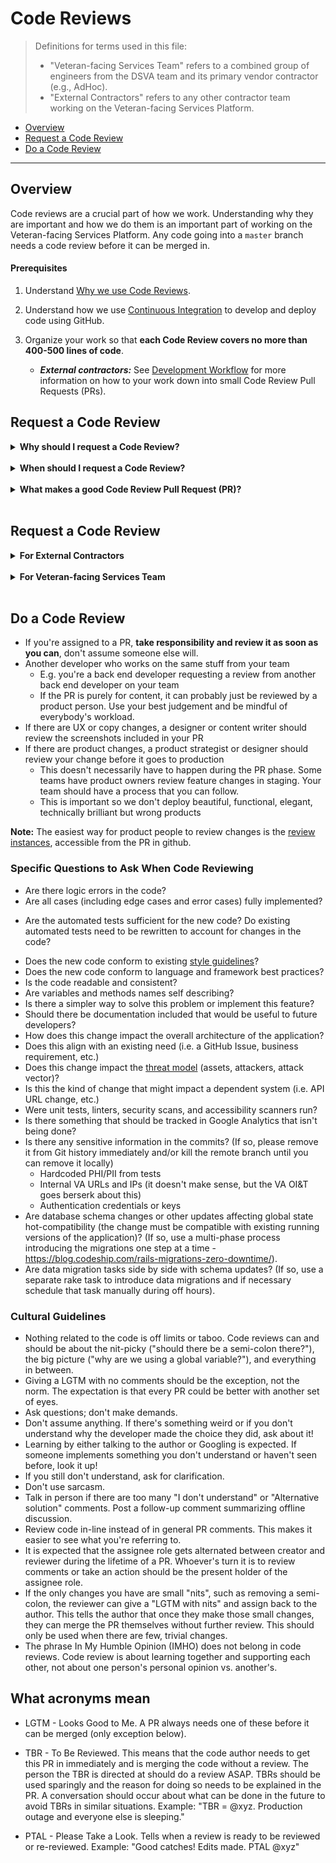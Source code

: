 # Code Reviews

> Definitions for terms used in this file:
> * "Veteran-facing Services Team" refers to a combined group of engineers from the DSVA team and its primary vendor contractor (e.g., AdHoc).
> * "External Contractors" refers to any other contractor team working on the Veteran-facing Services Platform.

* [Overview](#overview)
* [Request a Code Review](#request-a-code-review)
* [Do a Code Review](#do-a-code-review)

<hr>

## Overview

Code reviews are a crucial part of how we work. Understanding why they are important and how we do them is an important part of working on the Veteran-facing Services Platform. Any code going into a `master` branch needs a code review before it can be merged in.

#### Prerequisites

1. Understand [Why we use Code Reviews](#why-we-use-code-reviews).

1. Understand how we use [Continuous Integration](/Work%20Practices/Engineering/Continuous%20Integration%20Process.md) to develop and deploy code using GitHub.

1. Organize your work so that **each Code Review covers no more than 400-500 lines of code**. 
    * ***External contractors:*** See [Development Workflow](link-here) for more information on how to your work down into small Code Review Pull Requests (PRs).


## Request a Code Review

<details>
<summary>
  <b>Why should I request a Code Review?</b>
</summary>

* Social pressures work. Knowing someone else is going to thoroughly examine your code incentivizes you to make better, more purposeful decisions.

* Code reviews share knowledge. They reduce single points of failure and share responsibility among the team. A code review should be a conversation about the why, and learning of the how.

* Code reviews stimulate conversations around code structure, style, and architecture as a natural part of our process everyday.

* The master branch is a place for stable code (even if it's not initially deployed to production). Code reviews are the last line of defense for catching bugs, stopping bad architectural changes, and making sure that things being added are in sync with team priorities.
</details>
<br/>


<details>
<summary>
  <b>When should I request a Code Review?</b>
</summary>

* You must request a code review any time you're putting new code into `master` or any other long-lived branch that multiple people are working off of.

* Even if the code isn't yet ready to be merged, a work in progress (WIP) code review can be helpful if you're solving a new problem, want to validate an approach, or are stuck and want another set of eyes. 
  * Be sure to prepend the PR title with "[WIP]" if you're seeking a WIP Code Review.
  * Be sure to use the `feature flag` if your code should not be visible in production.
</details>
<br/>


<details>
<summary>
  <b>What makes a good Code Review Pull Request (PR)?</b>
</summary>

* If a PR touches multiple content or application types (static, React applications, hybrid), split it along those lines and treat each content type as a separate feature with separate Code Review PRs.

* Keep your Code Review PRs small, i.e., **400-500 lines**.
  - If your PR becomes larger than 400-500 lines of code, you'll be asked to break the PR into parts.

* All Code Review PRs should include corresponding automated testing.
  * If you're creating new React/JSX components (or significantly modifying existing ones), update the existing unit tests and create new tests for new functionality.
  * If your code change affects more than one or two sections, create additional end-to-end tests to assert proper behavior. Examples might include elements that respond to `window.scroll` or `window.resize` events, or elements that dynamically show or hide content.

* Always describe the purpose of the change in the PR description.

* If you want feedback about a specific area, or if you're unsure about something in the code, include that in the PR description (or in annotations).

* If the PR changes anything about the design or user interface, include screenshots in the PR description.

* Be sure to allow time for following up on code review comments, as well as refactoring.
</details>
<br/>


## Request a Code Review

<details>
<summary>
  <b>For External Contractors</b>
</summary>

1. Create a PR by filling in the template: 
    * It asks for PR title, which should be preappended with [Project/Feature Name] follow by a one line description. For example "[Facility Locator Update] Adding choice locations data." 
    * PR description should include a description of the change done and the local testing done. The description needs to provide a description of the changes done to provide the code reviewer with enough context to do an effective code review.

1. Request a code review from someone on your team.
    * Click the gears icon under "Reviewers" to request someone on your team to review your code.
    * Make sure it's someone who can review your code and provide good feedback on it. Your teammate should review the [Specific Questions to Ask When Code Reviewing](#specific-questions-to-ask-when-code-reviewing) before reviewing your code.
    * **Your teammate must approve your code before you can go to the next step.**

1. After your teammate has approved your code, add the following comment to your PR
    * ```Requesting a code review from @department-of-veterans-affairs/code-reviewers-for-external-teams-group```
    * **The Veteran-facing Services team will only review your PR after someone on your team has approved your PR.**

1. **Your PR must be approved by two Veteran-facing Services Team reviewers before it can be merged to master.**
    * Approval can come from any combination of engineers from DSVA or its primary vendor contractor teams.


#### Code Review Turnaround Time - for External Contractors

- As a general rule, a PR's first review and responses to feedback updates will be completed in **2 business days**. Turn around time is dependent on the number of PRs in the queue and the overall size and complexity of the code change.

- Code quality is important. Expect code review churn until the changes meet the code quality bar. 
  * To reduce churn, pay attention to the codeclimate results of your PR.
  * Also review the [Specific Questions to Ask When Code Reviewing](#specific-questions-to-ask-when-code-reviewing) below and have someone on your team do a good code review of your PR.

- If two days have gone by with no response, please reach out in the #support-external Slack channel.

- For PRs that are high priority, such as active bugs in production, please work with your DSVA point of contact to get this prioritized by the code reviewers from the Veteran-facing Services team.
</details>
<br/>


<details>
<summary>
  <b>For Veteran-facing Services Team</b>
</summary>

- We recommend you use the **Request reviews** feature to request reviews from others.

- Sometimes it may take multiple rounds to fully review a PR. In that case, it's the responsibility of the PR author to make sure the reviewers know another round of reviews is required.
  - One good way of doing this is to clear the previous reviews and re-request reviews.
  - If a PR changes substantially in scope over time or changes and suggestions become hard to follow, consider closing it and opening a new one.

- If you need reviews from everyone you've requested, rather than just one, note that in the PR somewhere. Overcommunicating about what you need is ok!

- It can be valuable to get someone experienced with the code to do a review (for example, the individual who wrote the initial code you're refactoring). It can also be valuable, however, to have someone unfamiliar with the code review it, both as a sanity check and to make sure multiple people on the team understand the code. Use your best judgment to appropriately balance team member's work loads, skill sets, and code base familiarity and remember that multiple people can review a PR (or portions of a PR) if necessary or desired.

- If you have no idea who to get a review from, ask your team's tech lead or post the PR link in the #vetsgov-engineers Slack channel and ask "who is the best person to review this?"


#### Code Review Turnaround Time - for Veteran-facing Services Team

- The PR author is the one responsible for the PR; it is not sufficient to push up a PR, assign someone, and not follow up. If you aren't getting a review in a timely manner, it's up to you to follow up until you do.

- Code reviews are a high priority. They generally are not higher priority than the immediate thing the reviewer is in the middle of when the PR is created, but they bump up the priority queue every hour that passes.

- Code reviews should be done as soon as possible without interrupting the reviewers flow on what they are currently working on.

- As a general rule, PRs put in before lunch should have a first review completed before the end of the day. PRs put in after lunch, if not able to be reviewed that day, should be the reviewer's first task the next morning.
  - This primarily applies to PRs that follow good PR practices and aren't overly large. If you have a PR that's very large or complex, coordinate with reviewers to figure out when a PR can be reviewed.

- Some code reviews take multiple rounds of review. It is expected that any minor reviews after the first round will go quickly. Making someone wait 24 hours for you to review a few lines of code is not courteous and does not create a positive code review culture.

- Some PRs are higher priority than others. These include active bugs in production and PRs that touch many files, as all other branches are likely to be out of date if the PR sits long without being merged ("bit rot" is the term often used for this). If a PR is high priority, communicate this directly to the reviewer in Slack. It is the PR author's job to communicate how quickly they need a review and why this should be prioritized above other work.

</details>
<br/>



## Do a Code Review

* If you're assigned to a PR, **take responsibility and review it as soon as you can**, don't assume someone else will.
* Another developer who works on the same stuff from your team
  * E.g. you're a back end developer requesting a review from another back end developer on your team
  * If the PR is purely for content, it can probably just be reviewed by a product person. Use your best judgement and be mindful of everybody's workload.
* If there are UX or copy changes, a designer or content writer should review the screenshots included in your PR
* If there are product changes, a product strategist or designer should review your change before it goes to production
  * This doesn't necessarily have to happen during the PR phase. Some teams have product owners review feature changes in staging. Your team should have a process that you can follow.
  * This is important so we don't deploy beautiful, functional, elegant, technically brilliant but wrong products

**Note:** The easiest way for product people to review changes is the [review instances](Review%20Instances.md), accessible from the PR in github.


### Specific Questions to Ask When Code Reviewing

* Are there logic errors in the code?
* Are all cases (including edge cases and error cases) fully implemented?
- Are the automated tests sufficient for the new code? Do existing automated tests need to be rewritten to account for changes in the code?
* Does the new code conform to existing [style guidelines](https://github.com/department-of-veterans-affairs/vets.gov-team/tree/master/Work%20Practices/Engineering/Style%20Guides)?
* Does the new code conform to language and framework best practices?
* Is the code readable and consistent?
* Are variables and methods names self describing?
* Is there a simpler way to solve this problem or implement this feature?
* Should there be documentation included that would be useful to future developers?
* How does this change impact the overall architecture of the application?
* Does this align with an existing need (i.e. a GitHub Issue, business requirement, etc.)
* Does this change impact the [threat model](/Work%20Practices/Engineering/Threat%20Model%20In%20Practice.md) (assets, attackers, attack vector)?
* Is this the kind of change that might impact a dependent system (i.e. API URL change, etc.)
* Were unit tests, linters, security scans, and accessibility scanners run?
* Is there something that should be tracked in Google Analytics that isn't being done?
* Is there any sensitive information in the commits? (If so, please remove it from Git history immediately and/or kill the remote branch until you can remove it locally)
  * Hardcoded PHI/PII from tests
  * Internal VA URLs and IPs (it doesn't make sense, but the VA OI&T goes berserk about this)
  * Authentication credentials or keys
* Are database schema changes or other updates affecting global state hot-compatibility (the change must be compatible with existing running versions of the application)? (If so, use a multi-phase process introducing the migrations one step at a time - https://blog.codeship.com/rails-migrations-zero-downtime/).
* Are data migration tasks side by side with schema updates? (If so, use a separate rake task to introduce data migrations and if necessary schedule that task manually during off hours).





### Cultural Guidelines

* Nothing related to the code is off limits or taboo. Code reviews can and should be about the nit-picky ("should there be a semi-colon there?"), the big picture ("why are we using a global variable?"), and everything in between.
* Giving a LGTM with no comments should be the exception, not the norm. The expectation is that every PR could be better with another set of eyes.
* Ask questions; don't make demands.
* Don't assume anything. If there's something weird or if you don't understand why the developer made the choice they did, ask about it!
* Learning by either talking to the author or Googling is expected. If someone implements something you don't understand or haven't seen before, look it up!
* If you still don't understand, ask for clarification.
* Don't use sarcasm.
* Talk in person if there are too many "I don't understand" or "Alternative solution" comments. Post a follow-up comment summarizing offline discussion.
* Review code in-line instead of in general PR comments. This makes it easier to see what you're referring to.
* It is expected that the assignee role gets alternated between creator and reviewer during the lifetime of a PR. Whoever's turn it is to review comments or take an action should be the present holder of the assignee role.
* If the only changes you have are small "nits", such as removing a semi-colon, the reviewer can give a "LGTM with nits" and assign back to the author. This tells the author that once they make those small changes, they can merge the PR themselves without further review. This should only be used when there are few, trivial changes.
* The phrase In My Humble Opinion (IMHO) does not belong in code reviews. Code review is about learning together and supporting each other, not about one person's personal opinion vs. another's.





## What acronyms mean

* LGTM - Looks Good to Me. A PR always needs one of these before it can be merged (only exception below).

* TBR - To Be Reviewed. This means that the code author needs to get this PR in immediately and is merging the code without a review. The person the TBR is directed at should do a review ASAP. TBRs should be used sparingly and the reason for doing so needs to be explained in the PR. A conversation should occur about what can be done in the future to avoid TBRs in similar situations. Example: "TBR = @xyz. Production outage and everyone else is sleeping."

* PTAL - Please Take a Look. Tells when a review is ready to be reviewed or re-reviewed. Example: "Good catches! Edits made. PTAL @xyz"
